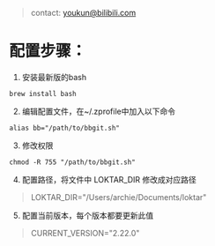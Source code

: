 > contact: youkun@bilibili.com

# 配置步骤：
1. 安装最新版的bash
```
brew install bash
```
2. 编辑配置文件，在~/.zprofile中加入以下命令
```
alias bb="/path/to/bbgit.sh"
```
3. 修改权限
``` 
chmod -R 755 "/path/to/bbgit.sh"
``` 
4. 配置路径，将文件中 LOKTAR_DIR 修改成对应路径
> LOKTAR_DIR="/Users/archie/Documents/loktar"
5. 配置当前版本，每个版本都要更新此值
> CURRENT_VERSION="2.22.0"

